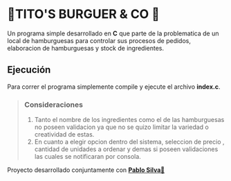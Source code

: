  # 🍔TITO'S BURGUER & CO 🍔
Un programa simple desarrollado en **C** que parte de la problematica de un local de hamburguesas para controlar sus procesos de pedidos, elaboracion de hamburguesas y stock de ingredientes.
## Ejecución
Para correr el programa simplemente compile y ejecute el archivo **index.c**.

> ### Consideraciones
> 1. Tanto el nombre de los ingredientes como el de las hamburguesas no poseen validacion ya que no se quizo limitar la variedad o creatividad de estas.
>2. En cuanto a elegir opcion dentro del sistema, seleccion de precio , cantidad de unidades a ordenar y demas si poseen validaciones las cuales se notificaran por consola.

Proyecto desarrollado conjuntamente con [**Pablo Silva💜**](https://github.com/pabloesilva "Pablo Silva")

